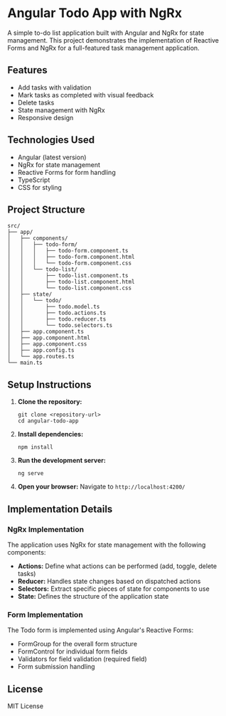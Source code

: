 # Angular Todo App with NgRx

A simple to-do list application built with Angular and NgRx for state management. This project demonstrates the implementation of Reactive Forms and NgRx for a full-featured task management application.

## Features

- Add tasks with validation
- Mark tasks as completed with visual feedback
- Delete tasks
- State management with NgRx
- Responsive design

## Technologies Used

- Angular (latest version)
- NgRx for state management
- Reactive Forms for form handling
- TypeScript
- CSS for styling

## Project Structure

```
src/
├── app/
│   ├── components/
│   │   ├── todo-form/
│   │   │   ├── todo-form.component.ts
│   │   │   ├── todo-form.component.html
│   │   │   └── todo-form.component.css
│   │   └── todo-list/
│   │       ├── todo-list.component.ts
│   │       ├── todo-list.component.html
│   │       └── todo-list.component.css
│   ├── state/
│   │   └── todo/
│   │       ├── todo.model.ts
│   │       ├── todo.actions.ts
│   │       ├── todo.reducer.ts
│   │       └── todo.selectors.ts
│   ├── app.component.ts
│   ├── app.component.html
│   ├── app.component.css
│   ├── app.config.ts
│   └── app.routes.ts
└── main.ts
```

## Setup Instructions

1. **Clone the repository:**
   ```
   git clone <repository-url>
   cd angular-todo-app
   ```

2. **Install dependencies:**
   ```
   npm install
   ```

3. **Run the development server:**
   ```
   ng serve
   ```

4. **Open your browser:**
   Navigate to `http://localhost:4200/`

## Implementation Details

### NgRx Implementation

The application uses NgRx for state management with the following components:

- **Actions:** Define what actions can be performed (add, toggle, delete tasks)
- **Reducer:** Handles state changes based on dispatched actions
- **Selectors:** Extract specific pieces of state for components to use
- **State:** Defines the structure of the application state

### Form Implementation

The Todo form is implemented using Angular's Reactive Forms:

- FormGroup for the overall form structure
- FormControl for individual form fields
- Validators for field validation (required field)
- Form submission handling

## License

MIT License
